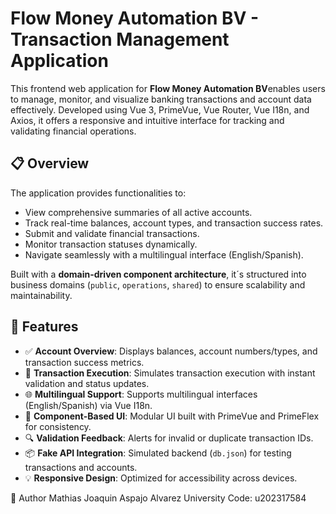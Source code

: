 # Flow Money Automation BV - Transaction Management Application

This frontend web application for **Flow Money Automation BV**enables users to manage, monitor, and visualize banking transactions and account data effectively. Developed using Vue 3, PrimeVue, Vue Router, Vue I18n, and Axios, it offers a responsive and intuitive interface for tracking and validating financial operations.

## 📋 Overview

The application provides functionalities to:

- View comprehensive summaries of all active accounts.
- Track real-time balances, account types, and transaction success rates.
- Submit and validate financial transactions.
- Monitor transaction statuses dynamically.
- Navigate seamlessly with a multilingual interface (English/Spanish).

Built with a **domain-driven component architecture**, it´s structured into business domains (`public`, `operations`, `shared`) to ensure scalability and maintainability.

## 🚀 Features

- ✅ **Account Overview**: Displays balances, account numbers/types, and transaction success metrics.
- 🔁 **Transaction Execution**: Simulates transaction execution with instant validation and status updates.
- 🌐 **Multilingual Support**: Supports multilingual interfaces (English/Spanish) via Vue I18n.
- 🧱 **Component-Based UI**: Modular UI built with PrimeVue and PrimeFlex for consistency.
- 🔍 **Validation Feedback**: Alerts for invalid or duplicate transaction IDs.
- 📦 **Fake API Integration**: Simulated backend (`db.json`) for testing transactions and accounts.
- 💡 **Responsive Design**: Optimized for accessibility across devices.



👤 Author
Mathias Joaquin Aspajo Alvarez
University Code: u202317584
